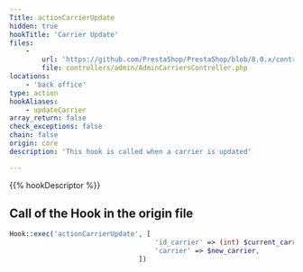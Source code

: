 ```yaml
---
Title: actionCarrierUpdate
hidden: true
hookTitle: 'Carrier Update'
files:
    -
        url: 'https://github.com/PrestaShop/PrestaShop/blob/8.0.x/controllers/admin/AdminCarriersController.php'
        file: controllers/admin/AdminCarriersController.php
locations:
    - 'back office'
type: action
hookAliases:
    - updateCarrier
array_return: false
check_exceptions: false
chain: false
origin: core
description: 'This hook is called when a carrier is updated'

---
```


{{% hookDescriptor %}}

## Call of the Hook in the origin file

```php
Hook::exec('actionCarrierUpdate', [
                                    'id_carrier' => (int) $current_carrier->id,
                                    'carrier' => $new_carrier,
                                ])
```
